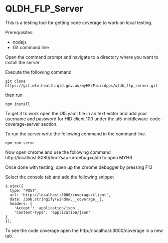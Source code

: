 # QLDH_FLP_Server

This is a testing tool for getting code coverage to work on local testing.

Prerequisites:
- nodejs
- Git command line

Open the command prompt and navigate to a directory where you want to install the server

Execute the following command
```
git clone https://git.wfm.health.qld.gov.au/myHR/FioriApps/qldh_flp_server.git
```

then run 
```
npm install
```

To get it to work open the UI5.yaml file in an text editor and add your username and password for HID client 100 under the ui5-middleware-code-coverage-server section.

To run the server write the following command in the command line.
```
npm run serve
```

Now open chrome and use the following command http://localhost:8080/fiori?sap-ui-debug=qldh to open MYHR

Once done with testing, open up the chrome debugger by pressing F12

Select the console tab and add the following snippet
```
$.ajax({
  type: "POST",
  url: 'http://localhost:3000/coverage/client',
  data: JSON.stringify(window.__coverage__),
  headers: {
    'Accept': 'application/json',
    'Content-Type': 'application/json'
}
});
```

To see the code coverage open the http://localhost:3000/coverage in a new tab.
